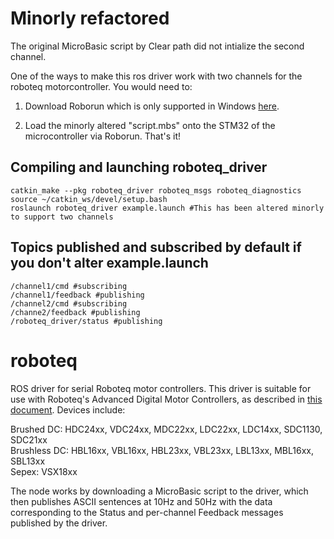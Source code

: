 # Minorly refactored

The original MicroBasic script by Clear path did not intialize the second channel. 

One of the ways to make this ros driver work with two channels for the roboteq motorcontroller. You would need to:

1. Download Roborun which is only supported in Windows [here](https://www.roboteq.com/index.php/support/downloads).

2. Load the minorly altered "script.mbs" onto the STM32 of the microcontroller via Roborun. That's it!

## Compiling and launching roboteq_driver

```
catkin_make --pkg roboteq_driver roboteq_msgs roboteq_diagnostics
source ~/catkin_ws/devel/setup.bash
roslaunch roboteq_driver example.launch #This has been altered minorly to support two channels
```

## Topics published and subscribed by default if you don't alter example.launch
```
/channel1/cmd #subscribing
/channel1/feedback #publishing
/channel2/cmd #subscribing
/channe2/feedback #publishing
/roboteq_driver/status #publishing
```


roboteq
=======

ROS driver for serial Roboteq motor controllers. This driver is suitable for use with Roboteq's
Advanced Digital Motor Controllers, as described in [this document][1]. Devices include:

Brushed DC: HDC24xx, VDC24xx, MDC22xx, LDC22xx, LDC14xx, SDC1130, SDC21xx  
Brushless DC: HBL16xx, VBL16xx, HBL23xx, VBL23xx, LBL13xx, MBL16xx, SBL13xx  
Sepex: VSX18xx

The node works by downloading a MicroBasic script to the driver, which then publishes ASCII sentences at 10Hz and 50Hz with the data corresponding to the Status and per-channel Feedback messages published by the driver.

[1]: https://www.roboteq.com/index.php/docman/motor-controllers-documents-and-files/documentation/user-manual/272-roboteq-controllers-user-manual-v17/file
